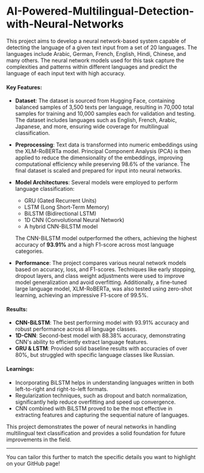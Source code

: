 # AI-Powered-Multilingual-Detection-with-Neural-Networks

This project aims to develop a neural network-based system capable of detecting the language of a given text input from a set of 20 languages. The languages include Arabic, German, French, English, Hindi, Chinese, and many others. The neural network models used for this task capture the complexities and patterns within different languages and predict the language of each input text with high accuracy.

#### Key Features:
- **Dataset**: The dataset is sourced from Hugging Face, containing balanced samples of 3,500 texts per language, resulting in 70,000 total samples for training and 10,000 samples each for validation and testing. The dataset includes languages such as English, French, Arabic, Japanese, and more, ensuring wide coverage for multilingual classification.
  
- **Preprocessing**: Text data is transformed into numeric embeddings using the XLM-RoBERTa model. Principal Component Analysis (PCA) is then applied to reduce the dimensionality of the embeddings, improving computational efficiency while preserving 98.6% of the variance. The final dataset is scaled and prepared for input into neural networks.

- **Model Architectures**: Several models were employed to perform language classification:
  - GRU (Gated Recurrent Units)
  - LSTM (Long Short-Term Memory)
  - BiLSTM (Bidirectional LSTM)
  - 1D CNN (Convolutional Neural Network)
  - A hybrid CNN-BiLSTM model

  The CNN-BiLSTM model outperformed the others, achieving the highest accuracy of **93.91%** and a high F1-score across most language categories.

- **Performance**: The project compares various neural network models based on accuracy, loss, and F1-scores. Techniques like early stopping, dropout layers, and class weight adjustments were used to improve model generalization and avoid overfitting. Additionally, a fine-tuned large language model, XLM-RoBERTa, was also tested using zero-shot learning, achieving an impressive F1-score of 99.5%.

#### Results:
- **CNN-BiLSTM**: The best performing model with 93.91% accuracy and robust performance across all language classes.
- **1D-CNN**: Second-best model with 88.38% accuracy, demonstrating CNN's ability to efficiently extract language features.
- **GRU & LSTM**: Provided solid baseline results with accuracies of over 80%, but struggled with specific language classes like Russian.

#### Learnings:
- Incorporating BiLSTM helps in understanding languages written in both left-to-right and right-to-left formats.
- Regularization techniques, such as dropout and batch normalization, significantly help reduce overfitting and speed up convergence.
- CNN combined with BiLSTM proved to be the most effective in extracting features and capturing the sequential nature of languages.

This project demonstrates the power of neural networks in handling multilingual text classification and provides a solid foundation for future improvements in the field.

--- 

You can tailor this further to match the specific details you want to highlight on your GitHub page!
